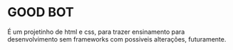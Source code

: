# GOOD BOT

É um projetinho de html e css, para trazer ensinamento para desenvolvimento sem frameworks com possiveis alterações,
futuramente.
